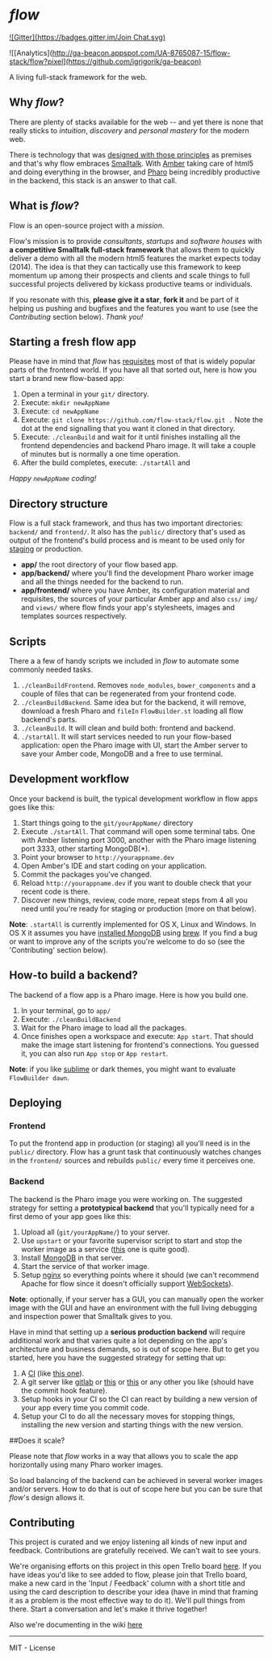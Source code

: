 *flow*
====
[![Gitter](https://badges.gitter.im/Join Chat.svg)](https://gitter.im/flow-stack/flow?utm_source=badge&utm_medium=badge&utm_campaign=pr-badge&utm_content=badge)

![[Analytics](http://ga-beacon.appspot.com/UA-8765087-15/flow-stack/flow?pixel](https://github.com/igrigorik/ga-beacon)


A living full-stack framework for the web. 

## Why *flow*?

There are plenty of stacks available for the web -- and yet there is none that really sticks to *intuition*, *discovery* and *personal mastery* for the modern web. 

There is technology that was [designed with those principles](http://www.cs.virginia.edu/~evans/cs655/readings/smalltalk.html) as premises and that's why flow embraces [Smalltalk](http://en.wikipedia.org/wiki/Smalltalk). With [Amber](http://amber-lang.net/) taking care of html5 and doing everything in the browser, and [Pharo](http://pharo.org/) being incredibly productive in the backend, this stack is an answer to that call. 


## What is *flow*?

Flow is an open-source project with a *mission*. 

Flow's mission is to provide *consultants*, *startups* and *software houses* with **a competitive Smalltalk full-stack framework** that allows them to quickly deliver a demo with all the modern html5 features the market expects today (2014). The idea is that they can tactically use this framework to keep momentum up among their prospects and clients and scale things to full successful projects delivered by kickass productive teams or individuals.

If you resonate with this, **please give it a star**, **fork it** and be part of it helping us pushing and bugfixes and the features you want to use (see the *Contributing* section below). *Thank you!*

## Starting a fresh flow app

Please have in mind that *flow* has [requisites](https://github.com/sebastianconcept/flow/wiki/flow-requirements) most of that is widely popular parts of the frontend world. If you have all that sorted out, here is how you start a brand new flow-based app:

1. Open a terminal in your `git/` directory.
2. Execute: `mkdir newAppName`
3. Execute: `cd newAppName`
4. Execute: `git clone https://github.com/flow-stack/flow.git .` Note the dot at the end signalling that you want it cloned in that directory.
5. Execute: `./cleanBuild` and wait for it until finishes installing all the frontend dependencies and backend Pharo image. It will take a couple of minutes but is normally a one time operation.
6. After the build completes, execute: `./startAll` and 

*Happy `newAppName` coding!*

## Directory structure

Flow is a full stack framework, and thus has two important directories:  `backend/` and `frontend/`. It also has the `public/` directory that's used as output of the frontend's build process and is meant to be used only for [staging](http://en.wikipedia.org/wiki/Staging_site) or production.

- **app/** the root directory of your flow based app.
- **app/backend/** where you'll find the development Pharo worker image and all the things needed for the backend to run.
- **app/frontend/** where you have Amber, its configuration material and requisites, the sources of your particular Amber app and  also `css/` `img/` and `views/` where flow finds your app's stylesheets, images and templates sources respectively.

## Scripts

There a a few of handy scripts we included in *flow* to automate some commonly needed tasks. 

1. `./cleanBuildFrontend`. Removes `node_modules`, `bower_components` and a couple of files that can be regenerated from your frontend code.
2. `./cleanBuildBackend`. Same idea but for the backend, it will remove, download a fresh Pharo and `fileIn` `FlowBuilder.st` loading all flow backend's parts.
3. `./cleanBuild`. It will clean and build both: frontend and backend.
4. `./startAll`. It will start services needed to run your flow-based application: open the Pharo image with UI, start the Amber server to save your Amber code, MongoDB and a free to use terminal.

## Development workflow

Once your backend is built, the typical development workflow in flow  apps goes like this:

1. Start things going to the `git/yourAppName/` directory 
2. Execute `./startAll`. That command will open some terminal tabs. One with Amber listening port 3000, another with the Pharo image listening port 3333, other starting MongoDB(\*).
3. Point your browser to `http://yourappname.dev`
4. Open Amber's IDE and start coding on your application.
5. Commit the packages you've changed.
6. Reload `http://yourappname.dev` if you want to double check that your recent code is there.
7. Discover new things, review, code more, repeat steps from 4 all you need until you're ready for staging or production (more on that below).

**Note**: `.startAll` is currently implemented for OS X, Linux and Windows. In OS X it assumes you have [installed MongoDB](http://docs.mongodb.org/manual/tutorial/install-mongodb-on-os-x/) using [brew](http://brew.sh/). If you find a bug or want to improve any of the scripts you're welcome to do so (see the 'Contributing' section below).

## How-to build a backend?

The backend of a flow app is a Pharo image. Here is how you build one.

1. In your terminal, go to `app/`
2. Execute: `./cleanBuildBackend`
3. Wait for the Pharo image to load all the packages.
4. Once finishes open a workspace and execute: `App start`. That should make the image start listening for frontend's connections. You guessed it, you can also run `App stop` or `App restart`.

**Note**: if you like [sublime](http://www.sublimetext.com/) or dark themes, you might want to evaluate `FlowBuilder dawn`.

## Deploying

### Frontend

To put the frontend app in production (or staging) all you'll need is in the `public/` directory. Flow has a grunt task that continuously watches changes in the `frontend/` sources and rebuilds `public/` every time it perceives one.

### Backend
The backend is the Pharo image you were working on. The suggested strategy for setting a **prototypical backend** that you'll typically need for a first demo of your app goes like this:

1. Upload all (`git/yourAppName/`) to your server. 
2. Use `upstart` or your favorite supervisor script to start and stop the worker image as a service ([this](http://supervisord.org/) one is quite good).
3. Install [MongoDB](http://www.mongodb.org/) in that server.
4. Start the service of that worker image.
5. Setup [nginx](http://en.wikipedia.org/wiki/Nginx) so everything points where it should (we can't recommend Apache for flow since it doesn't officially support [WebSockets](http://en.wikipedia.org/wiki/WebSocket)).

**Note**: optionally, if your server has a GUI, you can manually open the worker image with the GUI and have an environment with the full living debugging and inspection power that Smalltalk gives to you.

Have in mind that setting up a **serious production backend** will require additional work and that varies quite a lot depending on the app's architecture and business demands, so is out of scope here. But to get you started, here you have the suggested strategy for setting that up: 

1. A [CI](http://en.wikipedia.org/wiki/Continuous_integration) (like [this one](http://jenkins-ci.org/)). 
2. A git server like [gitlab](https://about.gitlab.com/) or [this](https://github.com/) or [this](https://bitbucket.org/) or any other you like (should have the commit hook feature).
3. Setup hooks in your CI so the CI can react by building a new version of your app every time you commit code.
3. Setup your CI to do all the necessary moves for stopping things, installing the new version and starting things with the new version.

##Does it scale?

Please note that *flow* works in a way that allows you to scale the app horizontally using many Pharo worker images. 

So load balancing of the backend can be achieved in several worker images and/or servers. How to do that is out of scope here but you can be sure that *flow*'s design allows it.

## Contributing

This project is curated and we enjoy listening all kinds of new input and feedback. Contributions are gratefully received. We can't wait to see yours. 

We're organising efforts on this project in this open Trello board [here](https://trello.com/b/oQ17lPpV/flow). If you have ideas you'd like to see added to flow, please join that Trello board, make a new card in the 'Input / Feedback' column with a short title and using the card description to describe your idea (have in mind that framing it as a problem is the most effective way to do it). We'll pull things from there. Start a conversation and let's make it thrive together!

Also we're documenting in the wiki [here](https://github.com/sebastianconcept/flow/wiki)

____

MIT - License
